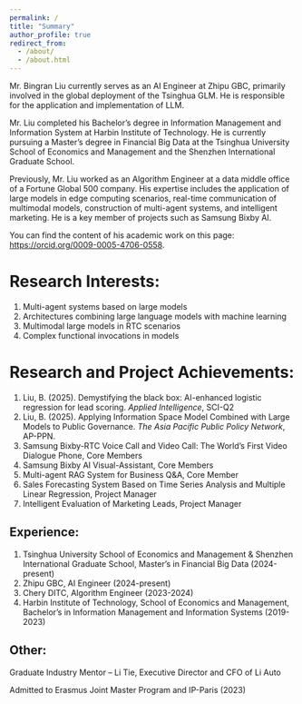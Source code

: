 ```yaml
---
permalink: /
title: "Summary"
author_profile: true
redirect_from: 
  - /about/
  - /about.html
---
```


Mr. Bingran Liu currently serves as an AI Engineer at Zhipu GBC, primarily involved in the global deployment of the Tsinghua GLM. He is responsible for the application and implementation of LLM. 

Mr. Liu completed his Bachelor’s degree in Information Management and Information System at Harbin Institute of Technology. He is currently pursuing a Master’s degree in Financial Big Data at the Tsinghua University School of Economics and Management and the Shenzhen International Graduate School. 

Previously, Mr. Liu worked as an Algorithm Engineer at a data middle office of a Fortune Global 500 company. His expertise includes the application of large models in edge computing scenarios, real-time communication of multimodal models, construction of multi-agent systems, and intelligent marketing. He is a key member of projects such as Samsung Bixby AI.

You can find the content of his academic work on this page: https://orcid.org/0009-0005-4706-0558.

Research Interests:
======
1. Multi-agent systems based on large models
1. Architectures combining large language models with machine learning
1. Multimodal large models in RTC scenarios
1. Complex functional invocations in models

Research and Project Achievements:
======
1. Liu, B. (2025). Demystifying the black box: AI-enhanced logistic regression for lead scoring. *Applied Intelligence*, SCI-Q2
1. Liu, B. (2025). Applying Information Space Model Combined with Large Models to Public Governance. *The Asia Pacific Public Policy Network*, AP-PPN.
1. Samsung Bixby-RTC Voice Call and Video Call: The World’s First Video Dialogue Phone, Core Members
1. Samsung Bixby AI Visual-Assistant, Core Members
1. Multi-agent RAG System for Business Q&A, Core Member
1. Sales Forecasting System Based on Time Series Analysis and Multiple Linear Regression, Project Manager
1. Intelligent Evaluation of Marketing Leads, Project Manager

Experience:
------
1. Tsinghua University School of Economics and Management & Shenzhen International Graduate School, Master’s in Financial Big Data (2024-present)
1. Zhipu GBC, AI Engineer (2024-present)
1. Chery DITC, Algorithm Engineer (2023-2024)
1. Harbin Institute of Technology, School of Economics and Management, Bachelor’s in Information Management and Information Systems (2019-2023)

Other:
------
Graduate Industry Mentor – Li Tie, Executive Director and CFO of Li Auto

Admitted to Erasmus Joint Master Program and IP-Paris (2023)
